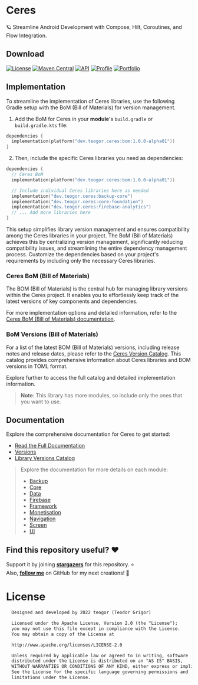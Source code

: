 # Ceres

🪐 Streamline Android Development with Compose, Hilt, Coroutines, and Flow Integration.

## Download
[![License](https://img.shields.io/badge/License-Apache%202.0-blue.svg)](https://opensource.org/licenses/Apache-2.0)
[![Maven Central](https://img.shields.io/maven-central/v/dev.teogor.ceres/bom.svg?label=Maven%20Central)](https://central.sonatype.com/search?q=g%3Adev.teogor.ceres+a%3Abom&smo=true)
[![API](https://img.shields.io/badge/API-21%2B-brightgreen.svg?style=flat)](https://android-arsenal.com/api?level=21)
[![Profile](https://source.teogor.dev/badges/teogor-github.svg)](https://github.com/teogor)
[![Portfolio](https://source.teogor.dev/badges/teogor-dev.svg)](https://teogor.dev)

## Implementation

To streamline the implementation of Ceres libraries, use the following Gradle setup with the BoM (Bill of Materials) for version management.

1. Add the BoM for Ceres in your **module**'s `build.gradle` or `build.gradle.kts` file:

```kotlin
dependencies {
  implementation(platform("dev.teogor.ceres:bom:1.0.0-alpha01"))
}
```

2. Then, include the specific Ceres libraries you need as dependencies:

```kotlin
dependencies {
  // Ceres BoM
  implementation(platform("dev.teogor.ceres:bom:1.0.0-alpha01"))

  // Include individual Ceres libraries here as needed
  implementation("dev.teogor.ceres:backup-core")
  implementation("dev.teogor.ceres:core-foundation")
  implementation("dev.teogor.ceres:firebase-analytics")
  // ... Add more libraries here
}
```

This setup simplifies library version management and ensures compatibility among the Ceres libraries in your project. The BoM (Bill of Materials) achieves this by centralizing version management, significantly reducing compatibility issues, and streamlining the entire dependency management process. Customize the dependencies based on your project's requirements by including only the necessary Ceres libraries.

### Ceres BoM (Bill of Materials)

The BOM (Bill of Materials) is the central hub for managing library versions within the Ceres project.
It enables you to effortlessly keep track of the latest versions of key components and dependencies.

For more implementation options and detailed information, refer to the [Ceres BoM (Bill of Materials) documentation](docs/bom/versions.md).

### BoM Versions (Bill of Materials)

For a list of the latest BOM (Bill of Materials) versions, including release notes and release dates, please refer to the [Ceres Version Catalog](/docs/ceres-version-catalog.md). This catalog provides comprehensive information about Ceres libraries and BOM versions in TOML format.

Explore further to access the full catalog and detailed implementation information.

> **Note**: This library has more modules, so include only the ones that you want to use.

## Documentation

Explore the comprehensive documentation for Ceres to get started:

- [Read the Full Documentation](docs/index.md)
- [Versions](docs/bom/versions.md)
- [Library Versions Catalog](docs/ceres-version-catalog.md)

> Explore the documentation for more details on each module:
> - [Backup](docs/ceres-module-backup.md)
> - [Core](docs/ceres-module-core.md)
> - [Data](docs/ceres-module-data.md)
> - [Firebase](docs/ceres-module-firebase.md)
> - [Framework](docs/ceres-module-framework.md)
> - [Monetisation](docs/ceres-module-monetisation.md)
> - [Navigation](docs/ceres-module-navigation.md)
> - [Screen](docs/ceres-module-screen.md)
> - [UI](docs/ceres-module-ui.md)

## Find this repository useful? :heart:
Support it by joining __[stargazers](https://github.com/teogor/ceres/stargazers)__ for this repository. :star: <br>
Also, __[follow me](https://github.com/teogor)__ on GitHub for my next creations! 🤩

# License
```xml
  Designed and developed by 2022 teogor (Teodor Grigor)

  Licensed under the Apache License, Version 2.0 (the "License");
  you may not use this file except in compliance with the License.
  You may obtain a copy of the License at

  http://www.apache.org/licenses/LICENSE-2.0

  Unless required by applicable law or agreed to in writing, software
  distributed under the License is distributed on an "AS IS" BASIS,
  WITHOUT WARRANTIES OR CONDITIONS OF ANY KIND, either express or implied.
  See the License for the specific language governing permissions and
  limitations under the License.
```
